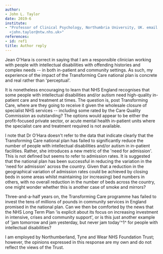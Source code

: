 ```yaml
---
author:
- John L. Taylor
date: 2019-6
institute:
- "Professor of Clinical Psychology, Northumbria University, UK. email:
  <john.taylor@ntw.nhs.uk>"
references:
- id: ref1
title: Author reply
---
```


Jean O\'Hara is correct in saying that I am a responsible clinician
working with people with intellectual disabilities with offending
histories and complex needs -- in both in-patient and community
settings. As such, my experience of the impact of the Transforming Care
national plan is concrete and real rather than 'perceptual'.

It is nonetheless encouraging to learn that NHS England recognises that
some people with intellectual disabilities and/or autism need
high-quality in-patient care and treatment at times. The question is,
post Transforming Care, where are they going to receive it given the
wholesale closure of specialist NHS services -- including some rated by
the Care Quality Commission as outstanding? The options would appear to
be either the profit-focused private sector, or acute mental health
in-patient units where the specialist care and treatment required is not
available.

I note that Dr O\'Hara doesn\'t refer to the data that indicate clearly
that the Transforming Care national plan has failed to significantly
reduce the number of people with intellectual disabilities and/or autism
in in-patient facilities. Rather, she introduces a new metric of the
'need for admission'. This is not defined but seems to refer to
admission rates. It is suggested that the national plan has been
successful in reducing the variation in the 'need for admission' across
the country. Given that a reduction in the geographical variation of
admission rates could be achieved by closing beds in some areas whilst
maintaining (or increasing) bed numbers in others, with no overall
reduction in the number of beds across the country, one might wonder
whether this is another case of smoke and mirrors?

Three-and-a-half years on, the Transforming Care programme has failed to
invest the tens of millions of pounds in community services in England
promised in the national plan. Can we then be comforted by the news that
the NHS Long Term Plan 'is explicit about its focus on increasing
investment in intensive, crises and community support', or is this just
another example of 'jam tomorrow and jam yesterday, but never jam
today'^1^ for people with intellectual disabilities?

I am employed by Northumberland, Tyne and Wear NHS Foundation Trust;
however, the opinions expressed in this response are my own and do not
reflect the views of the Trust.
